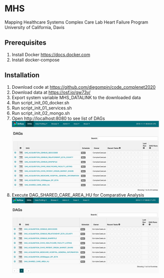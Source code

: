 # MHS
Mapping Healthcare Systems
Complex Care Lab
Heart Failure Program
University of California, Davis



## Prerequisites 

1) Install Docker https://docs.docker.com
2) Install docker-compose 
## Installation

1) Download code at https://github.com/diegompin/code_complenet2020
2) Download data at https://osf.io/gw73y/
3) Export system variable MHS_DATALINK to the downloaded data
4) Run script_init_00_docker.sh
5) Run script_init_01_services.sh
6) Run script_init_02_mongo.sh
7) Open http://localhost:8080 to see list of DAGs
![List of DAGs](/DAG_LIST.png)
8) Execute DAG_SHARED_CARE_AREA_HU for Comparative Analysis
![Shared Care Area HU](/DAG_COMPARATIVE_ANALYSIS.png)